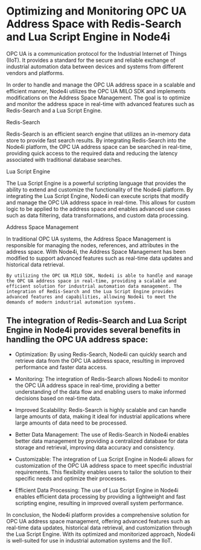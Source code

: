# Optimizing and Monitoring OPC UA Address Space with Redis-Search and Lua Script Engine in Node4i

OPC UA is a communication protocol for the Industrial Internet of Things (IIoT). It provides a standard for the secure and reliable exchange of industrial automation data between devices and systems from different vendors and platforms.

In order to handle and manage the OPC UA address space in a scalable and efficient manner, Node4i utilizes the OPC UA MILO SDK and implements modifications on the Address Space Management. The goal is to optimize and monitor the address space in real-time with advanced features such as Redis-Search and a Lua Script Engine.

Redis-Search

Redis-Search is an efficient search engine that utilizes an in-memory data store to provide fast search results. By integrating Redis-Search into the Node4i platform, the OPC UA address space can be searched in real-time, providing quick access to the required data and reducing the latency associated with traditional database searches.

Lua Script Engine

The Lua Script Engine is a powerful scripting language that provides the ability to extend and customize the functionality of the Node4i platform. By integrating the Lua Script Engine, Node4i can execute scripts that modify and manage the OPC UA address space in real-time. This allows for custom logic to be applied to the address space and enables advanced use cases such as data filtering, data transformations, and custom data processing.

Address Space Management

In traditional OPC UA systems, the Address Space Management is responsible for managing the nodes, references, and attributes in the address space. With Node4i, the Address Space Management has been modified to support advanced features such as real-time data updates and historical data retrieval.

`By utilizing the OPC UA MILO SDK, Node4i is able to handle and manage the OPC UA address space in real-time, providing a scalable and efficient solution for industrial automation data management. The integration of Redis-Search and the Lua Script Engine provides advanced features and capabilities, allowing Node4i to meet the demands of modern industrial automation systems.`

## The integration of Redis-Search and Lua Script Engine in Node4i provides several benefits in handling the OPC UA address space:

- Optimization: By using Redis-Search, Node4i can quickly search and retrieve data from the OPC UA address space, resulting in improved performance and faster data access.

- Monitoring: The integration of Redis-Search allows Node4i to monitor the OPC UA address space in real-time, providing a better understanding of the data flow and enabling users to make informed decisions based on real-time data.

- Improved Scalability: Redis-Search is highly scalable and can handle large amounts of data, making it ideal for industrial applications where large amounts of data need to be processed.

- Better Data Management: The use of Redis-Search in Node4i enables better data management by providing a centralized database for data storage and retrieval, improving data accuracy and consistency.

- Customizable: The integration of Lua Script Engine in Node4i allows for customization of the OPC UA address space to meet specific industrial requirements. This flexibility enables users to tailor the solution to their specific needs and optimize their processes.

- Efficient Data Processing: The use of Lua Script Engine in Node4i enables efficient data processing by providing a lightweight and fast scripting engine, resulting in improved overall system performance.

In conclusion, the Node4i platform provides a comprehensive solution for OPC UA address space management, offering advanced features such as real-time data updates, historical data retrieval, and customization through the Lua Script Engine. With its optimized and monitorized approach, Node4i is well-suited for use in industrial automation systems and the IIoT.